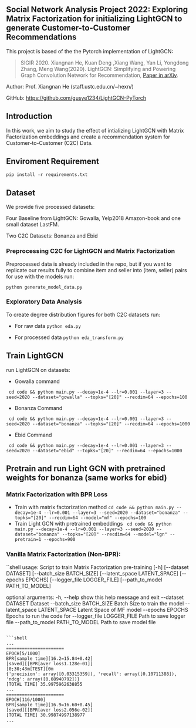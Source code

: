 
## Social Network Analysis Project 2022: Exploring Matrix Factorization for initializing LightGCN to generate Customer-to-Customer Recommendations

This project is based of the the Pytorch implementation of LightGCN:

>SIGIR 2020. Xiangnan He, Kuan Deng ,Xiang Wang, Yan Li, Yongdong Zhang, Meng Wang(2020). LightGCN: Simplifying and Powering Graph Convolution Network for Recommendation, [Paper in arXiv](https://arxiv.org/abs/2002.02126).

Author: Prof. Xiangnan He (staff.ustc.edu.cn/~hexn/)

GitHub: https://github.com/gusye1234/LightGCN-PyTorch

## Introduction

In this work, we aim to study the effect of intializing LightGCN with Matrix Factorization embeddings and create a recommendation system for Customer-to-Customer (C2C) Data.

## Enviroment Requirement

`pip install -r requirements.txt`



## Dataset

We provide five processed datasets: 

Four Baseline from LightGCN: Gowalla, Yelp2018 Amazon-book and one small dataset LastFM.  

Two C2C Datasets: Bonanza and Ebid

### Preprocessing C2C for LightGCN and Matrix Factorization

Preprocessed data is already included in the repo, but if you want to replicate our results fully to combine item and seller into (item, seller) pairs for use with the models run:

`python generate_model_data.py`

### Exploratory Data Analysis

To create degree distribution figures for both C2C datasets run:

* For raw data
`python eda.py`

* For processed data
`python eda_transform.py`

## Train LightGCN
run LightGCN on datasets:

* Gowalla command

` cd code && python main.py --decay=1e-4 --lr=0.001 --layer=3 --seed=2020 --dataset="gowalla" --topks="[20]" --recdim=64 --epochs=100`
* Bonanza Command

` cd code && python main.py --decay=1e-4 --lr=0.001 --layer=3 --seed=2020 --dataset="bonanza" --topks="[20]" --recdim=64 --epochs=1000`

* Ebid Command

` cd code && python main.py --decay=1e-4 --lr=0.001 --layer=3 --seed=2020 --dataset="ebid" --topks="[20]" --recdim=64 --epochs=1000`


## Pretrain and run Light GCN with pretrained weights for bonanza (same works for ebid)


### Matrix Factorization with BPR Loss

* Train with matrix factorization method
` cd code && python main.py --decay=1e-4 --lr=0.001 --layer=3 --seed=2020 --dataset="bonanza" --topks="[20]" --recdim=64 --model="mf" --epochs=100 `
* Train Light GCN with pretrained embeddings
` cd code && python main.py --decay=1e-4 --lr=0.001 --layer=3 --seed=2020 --dataset="bonanza" --topks="[20]" --recdim=64 --model="lgn" --pretrain=1 --epochs=900`

### Vanilla Matrix Factorization (Non-BPR):
``shell
usage: Script to train Matrix Factorization pre-training [-h] [--dataset DATASET] [--batch_size BATCH_SIZE] [--latent_space LATENT_SPACE]
                                                         [--epochs EPOCHS] [--logger_file LOGGER_FILE] [--path_to_model PATH_TO_MODEL]

optional arguments:
  -h, --help            show this help message and exit
  --dataset DATASET     Dataset
  --batch_size BATCH_SIZE
                        Batch Size to train the model
  --latent_space LATENT_SPACE
                        Latent Space of MF model
  --epochs EPOCHS       Epochs to run the code for
  --logger_file LOGGER_FILE
                        Path to save logger file
  --path_to_model PATH_TO_MODEL
                        Path to save model file
```

```shell
...
======================
EPOCH[5/1000]
BPR[sample time][16.2=15.84+0.42]
[saved][[BPR[aver loss1.128e-01]]
[0;30;43m[TEST][0m
{'precision': array([0.03315359]), 'recall': array([0.10711388]), 'ndcg': array([0.08940792])}
[TOTAL TIME] 35.9975962638855
...
======================
EPOCH[116/1000]
BPR[sample time][16.9=16.60+0.45]
[saved][[BPR[aver loss2.056e-02]]
[TOTAL TIME] 30.99874997138977
...
```
